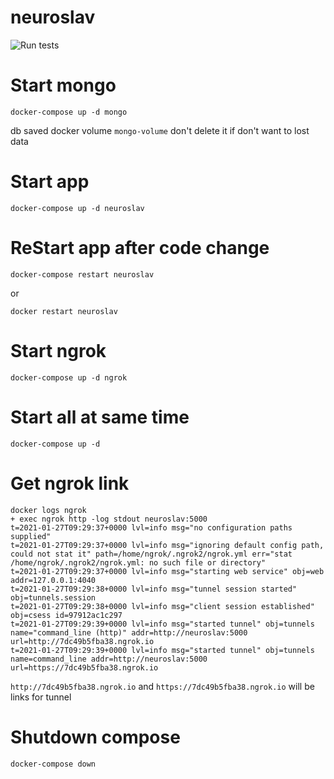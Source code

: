 # neuroslav

![Run tests](https://github.com/Goodsmileduck/neuroslav/workflows/Run%20tests/badge.svg)


# Start mongo


```
docker-compose up -d mongo
```
db saved docker volume `mongo-volume`
don't delete it if don't want to lost data


# Start app

```
docker-compose up -d neuroslav
```

# ReStart app after code change

```
docker-compose restart neuroslav
```
or
```
docker restart neuroslav
```


# Start ngrok

```
docker-compose up -d ngrok
```

# Start all at same time

```
docker-compose up -d
```

# Get ngrok link

```
docker logs ngrok
+ exec ngrok http -log stdout neuroslav:5000
t=2021-01-27T09:29:37+0000 lvl=info msg="no configuration paths supplied"
t=2021-01-27T09:29:37+0000 lvl=info msg="ignoring default config path, could not stat it" path=/home/ngrok/.ngrok2/ngrok.yml err="stat /home/ngrok/.ngrok2/ngrok.yml: no such file or directory"
t=2021-01-27T09:29:37+0000 lvl=info msg="starting web service" obj=web addr=127.0.0.1:4040
t=2021-01-27T09:29:38+0000 lvl=info msg="tunnel session started" obj=tunnels.session
t=2021-01-27T09:29:38+0000 lvl=info msg="client session established" obj=csess id=97912ac1c297
t=2021-01-27T09:29:39+0000 lvl=info msg="started tunnel" obj=tunnels name="command_line (http)" addr=http://neuroslav:5000 url=http://7dc49b5fba38.ngrok.io
t=2021-01-27T09:29:39+0000 lvl=info msg="started tunnel" obj=tunnels name=command_line addr=http://neuroslav:5000 url=https://7dc49b5fba38.ngrok.io
```


`http://7dc49b5fba38.ngrok.io` and  `https://7dc49b5fba38.ngrok.io` will be links for tunnel


# Shutdown compose

```
docker-compose down
```